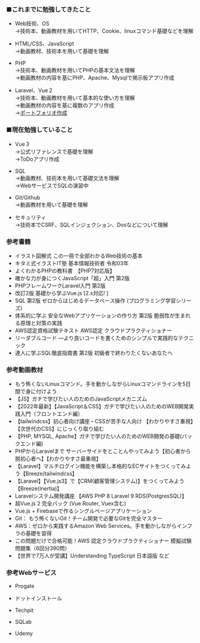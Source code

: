 ### ■これまでに勉強してきたこと
- Web技術、OS<br>
→技術本、動画教材を用いてHTTP、Cookie、linuxコマンド基礎などを理解

- HTML/CSS、JavaScript<br>
→動画教材、技術本を用いて基礎を理解

- PHP<br>
→技術本、動画教材を用いてPHPの基本文法を理解<br>
→動画教材の内容を基にPHP、Apache、Mysqlで掲示板アプリ作成

- Laravel、Vue２<br>
→技術本、動画教材を用いて基本的な使い方を理解<br>
→動画教材の内容を基に複数のアプリ作成<br>
→[ポートフォリオ作成](https://github.com/HuntingRathalos/portfolio)

### ■現在勉強していること
- Vue３<br>
→公式リファレンスで基礎を理解<br>
→ToDoアプリ作成

- SQL<br>
→動画教材、技術本を用いて基礎文法を理解<br>
→WebサービスでSQLの演習中

- Git/Github<br>
→動画教材を用いて基礎を理解

- セキュリティ<br>
→技術本でCSRF、SQLインジェクション、Dosなどについて理解

### 参考書籍
- イラスト図解式 この一冊で全部わかるWeb技術の基本
- キタミ式イラストIT塾 基本情報技術者 令和03年
- よくわかるPHPの教科書　【PHP7対応版】
- 確かな力が身につくJavaScript「超」入門 第2版
- PHPフレームワークLaravel入門 第2版
- 改訂2版 基礎から学ぶVue.js [2.x対応! ]
- SQL 第2版 ゼロからはじめるデータベース操作 (プログラミング学習シリーズ)
- 体系的に学ぶ 安全なWebアプリケーションの作り方 第2版 脆弱性が生まれる原理と対策の実践
- AWS認定資格試験テキスト AWS認定 クラウドプラクティショナー
- リーダブルコード ―より良いコードを書くためのシンプルで実践的なテクニック
- 達人に学ぶSQL徹底指南書 第2版 初級者で終わりたくないあなたへ

### 参考動画教材
- もう怖くないLinuxコマンド。手を動かしながらLinuxコマンドラインを5日間で身に付けよう
- 【JS】ガチで学びたい人のためのJavaScriptメカニズム
- 【2022年最新】【JavaScript＆CSS】ガチで学びたい人のためのWEB開発実践入門（フロントエンド編）
- 【tailwindcss】初心者向け講座・CSSが苦手な人向け 【わかりやすさ重視】【次世代のCSS】にじっくり取り組む
- 【PHP, MYSQL, Apache】ガチで学びたい人のためのWEB開発の基礎(バックエンド編)
- PHPからLaravelまで サーバーサイドをとことんやってみよう【初心者から脱初心者へ】【わかりやすさ最重視】
- 【Laravel】マルチログイン機能を構築し本格的なECサイトをつくってみよう【Breeze/tailwindcss】
- 【Laravel】【Vue.js3】で【CRM(顧客管理システム)】をつくってみよう【Breeze(Inertia)】
- Laravelシステム開発講座 【AWS PHP 8 Laravel 9 RDS(PostgresSQL)】
- 超Vue.js 2 完全パック (Vue Router, Vuex含む)
- Vue.js + Firebaseで作るシングルページアプリケーション
- Git： もう怖くないGit！チーム開発で必要なGitを完全マスター
- AWS：ゼロから実践するAmazon Web Services。手を動かしながらインフラの基礎を習得
- この問題だけで合格可能！AWS 認定クラウドプラクティショナー 模擬試験問題集（6回分390問）
- 【世界で7万人が受講】Understanding TypeScript 日本語版
など


### 参考Webサービス
- Progate
- ドットインストール
- Techpit
- SQLab

- Udemy
